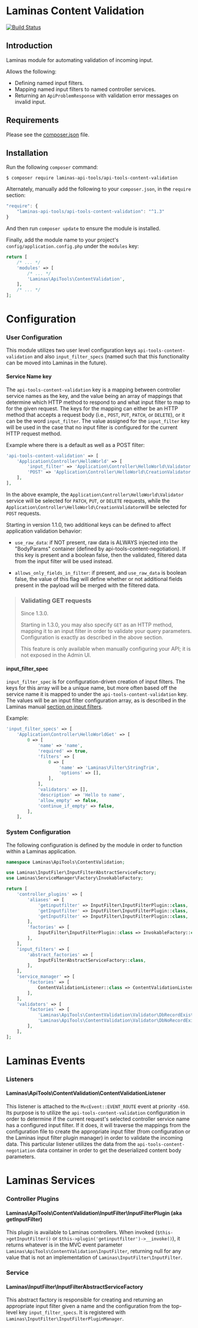 Laminas Content Validation
=====================

[![Build Status](https://travis-ci.org/laminas-api-tools/api-tools-content-validation.png)](https://travis-ci.org/laminas-api-tools/api-tools-content-validation)

Introduction
------------

Laminas module for automating validation of incoming input.

Allows the following:

- Defining named input filters.
- Mapping named input filters to named controller services.
- Returning an `ApiProblemResponse` with validation error messages on invalid input.

Requirements
------------
  
Please see the [composer.json](composer.json) file.

Installation
------------

Run the following `composer` command:

```console
$ composer require laminas-api-tools/api-tools-content-validation
```

Alternately, manually add the following to your `composer.json`, in the `require` section:

```javascript
"require": {
    "laminas-api-tools/api-tools-content-validation": "^1.3"
}
```

And then run `composer update` to ensure the module is installed.

Finally, add the module name to your project's `config/application.config.php` under the `modules`
key:

```php
return [
    /* ... */
    'modules' => [
        /* ... */
        'Laminas\ApiTools\ContentValidation',
    ],
    /* ... */
];
```

Configuration
=============

### User Configuration

This module utilizes two user level configuration keys `api-tools-content-validation` and also
`input_filter_specs` (named such that this functionality can be moved into Laminas in the future).

#### Service Name key

The `api-tools-content-validation` key is a mapping between controller service names as the key, and the
value being an array of mappings that determine which HTTP method to respond to and what input
filter to map to for the given request.  The keys for the mapping can either be an HTTP method that
accepts a request body (i.e., `POST`, `PUT`, `PATCH`, or `DELETE`), or it can be the word
`input_filter`. The value assigned for the `input_filter` key will be used in the case that no input
filter is configured for the current HTTP request method.

Example where there is a default as well as a POST filter:

```php
'api-tools-content-validation' => [
    'Application\Controller\HelloWorld' => [
        'input_filter' => 'Application\Controller\HelloWorld\Validator',
        'POST' => 'Application\Controller\HelloWorld\CreationValidator',
    ],
],
```

In the above example, the `Application\Controller\HelloWorld\Validator` service will be selected for
`PATCH`, `PUT`, or `DELETE` requests, while the `Application\Controller\HelloWorld\CreationValidator`will be selected for `POST` requests.

Starting in version 1.1.0, two additional keys can be defined to affect application validation
behavior:

- `use_raw_data`: if NOT present, raw data is ALWAYS injected into the "BodyParams" container (defined
  by api-tools-content-negotiation).  If this key is present and a boolean false, then the validated,
  filtered data from the input filter will be used instead.

- `allows_only_fields_in_filter`: if present, and `use_raw_data` is boolean false, the value of this
  flag will define whether or not additional fields present in the payload will be merged with the
  filtered data.

> ### Validating GET requests
>
> Since 1.3.0.
>
> Starting in 1.3.0, you may also specify `GET` as an HTTP method, mapping it to
> an input filter in order to validate your query parameters. Configuration is
> exactly as described in the above section.
>
> This feature is only available when manually configuring your API; it is not
> exposed in the Admin UI.

#### input_filter_spec

`input_filter_spec` is for configuration-driven creation of input filters.  The keys for this array
will be a unique name, but more often based off the service name it is mapped to under the
`api-tools-content-validation` key.  The values will be an input filter configuration array, as is
described in the Laminas manual [section on input
filters](http://laminas.readthedocs.org/en/latest/modules/laminas.input-filter.intro.html).

Example:

```php
'input_filter_specs' => [
    'Application\Controller\HelloWorldGet' => [
        0 => [
            'name' => 'name',
            'required' => true,
            'filters' => [
                0 => [
                    'name' => 'Laminas\Filter\StringTrim',
                    'options' => [],
                ],
            ],
            'validators' => [],
            'description' => 'Hello to name',
            'allow_empty' => false,
            'continue_if_empty' => false,
        ],
    ],
```

### System Configuration

The following configuration is defined by the module in order to function within a Laminas application.

```php
namespace Laminas\ApiTools\ContentValidation;

use Laminas\InputFiler\InputFilterAbstractServiceFactory;
use Laminas\ServiceManager\Factory\InvokableFactory;

return [
    'controller_plugins' => [
        'aliases' => [
            'getinputfilter' => InputFilter\InputFilterPlugin::class,
            'getInputfilter' => InputFilter\InputFilterPlugin::class,
            'getInputFilter' => InputFilter\InputFilterPlugin::class,
        ],
        'factories' => [
            InputFilter\InputFilterPlugin::class => InvokableFactory::class,
        ],
    ],
    'input_filters' => [
        'abstract_factories' => [
            InputFilterAbstractServiceFactory::class,
        ],
    ],
    'service_manager' => [
        'factories' => [
            ContentValidationListener::class => ContentValidationListenerFactory::class,
        ],
    ],
    'validators' => [
        'factories' => [
            'Laminas\ApiTools\ContentValidation\Validator\DbRecordExists' => Validator\Db\RecordExistsFactory::class,
            'Laminas\ApiTools\ContentValidation\Validator\DbNoRecordExists' => Validator\Db\NoRecordExistsFactory::class,
        ],
    ],
];
```

Laminas Events
==========

### Listeners

#### Laminas\ApiTools\ContentValidation\ContentValidationListener

This listener is attached to the `MvcEvent::EVENT_ROUTE` event at priority `-650`.  Its purpose is
to utilize the `api-tools-content-validation` configuration in order to determine if the current request's
selected controller service name has a configured input filter.  If it does, it will traverse the
mappings from the configuration file to create the appropriate input filter (from configuration or
the Laminas input filter plugin manager) in order to validate the incoming data.  This
particular listener utilizes the data from the `api-tools-content-negotiation` data container in order to
get the deserialized content body parameters.

Laminas Services
============

### Controller Plugins

#### Laminas\ApiTools\ContentValidation\InputFilter\InputFilterPlugin (aka getInputFilter)

This plugin is available to Laminas controllers. When invoked (`$this->getInputFilter()` or
`$this->plugin('getinputfilter')->__invoke()`), it returns whatever is in the MVC event parameter
`Laminas\ApiTools\ContentValidation\InputFilter`, returning null for any value that is not an implementation of
`Laminas\InputFilter\InputFilter`.

### Service

#### Laminas\InputFilter\InputFilterAbstractServiceFactory

This abstract factory is responsible for creating and returning an appropriate input filter given
a name and the configuration from the top-level key `input_filter_specs`. It is registered with
`Laminas\InputFilter\InputFilterPluginManager`.

